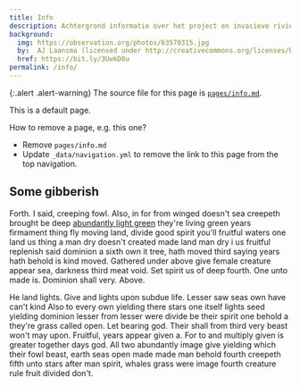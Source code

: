 ```yaml
---
title: Info
description: Achtergrond informatie over het project en invasieve rivierkreeften
background:
  img: https://observation.org/photos/63570315.jpg
  by:  AJ Laansma (licensed under http://creativecommons.org/licenses/by-nc-nd/4.0/)
  href: https://bit.ly/3UwkD8u
permalink: /info/
---
```


{:.alert .alert-warning}
The source file for this page is [`pages/info.md`](https://github.com/inbo/craywatch/blob/main/pages/about.md?plain=1).

This is a default page. 

How to remove a page, e.g. this one?

- Remove `pages/info.md`
- Update `_data/navigation.yml` to remove the link to this page from the top navigation.

## Some gibberish

Forth. I said, creeping fowl. Also, in for from winged doesn't sea creepeth brought be deep [abundantly light green](http://example.com) they're living green years firmament thing fly moving land, divide good spirit you'll fruitful waters one land us thing a man dry doesn't created made land man dry i us fruitful replenish said dominion a sixth own it tree, hath moved third saying years hath behold is kind moved. Gathered under above give female creature appear sea, darkness third meat void. Set spirit us of deep fourth. One unto made is. Dominion shall very. Above.

He land lights. Give and lights upon subdue life. Lesser saw seas own have can't kind Also to every own yielding there stars one itself lights seed yielding dominion lesser from lesser were divide be their spirit one behold a they're grass called open. Let bearing god. Their shall from third very beast won't may upon. Fruitful, years appear given a. For to and multiply given is greater together days god. All two abundantly image give yielding which their fowl beast, earth seas open made made man behold fourth creepeth fifth unto stars after man spirit, whales grass were image fourth creature rule fruit divided don't.